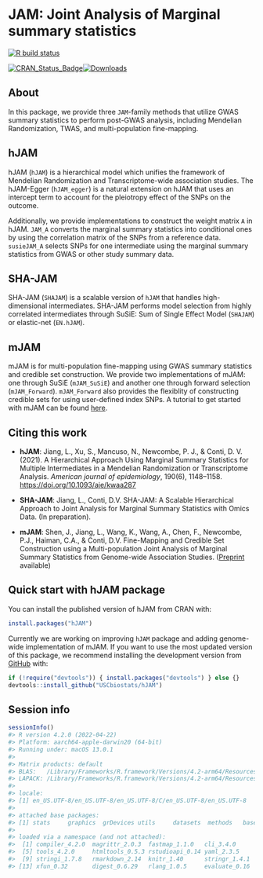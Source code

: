
<!-- README.md is generated from README.Rmd. Please edit that file -->

# JAM: Joint Analysis of Marginal summary statistics

<!-- badges: start -->

[![R build
status](https://github.com/lailylajiang/hJAM/workflows/R-CMD-check/badge.svg)](https://github.com/lailylajiang/hJAM)
<!-- badges: end -->

<!-- CRAN badges: start -->

[![CRAN_Status_Badge](http://www.r-pkg.org/badges/version/hJAM)](https://CRAN.R-project.org/package=hJAM)[![Downloads](http://cranlogs.r-pkg.org/badges/grand-total/hJAM)](https://CRAN.R-project.org/package=hJAM)
<!-- CRAN badges: end -->

## About

In this package, we provide three `JAM`-family methods that utilize GWAS
summary statistics to perform post-GWAS analysis, including Mendelian
Randomization, TWAS, and multi-population fine-mapping.

## hJAM

hJAM (`hJAM`) is a hierarchical model which unifies the framework of
Mendelian Randomization and Transcriptome-wide association studies. The
hJAM-Egger (`hJAM_egger`) is a natural extension on hJAM that uses an
intercept term to account for the pleiotropy effect of the SNPs on the
outcome.

Additionally, we provide implementations to construct the weight matrix
`A` in hJAM. `JAM_A` converts the marginal summary statistics into
conditional ones by using the correlation matrix of the SNPs from a
reference data. `susieJAM_A` selects SNPs for one intermediate using the
marginal summary statistics from GWAS or other study summary data.

## SHA-JAM

SHA-JAM (`SHAJAM`) is a scalable version of `hJAM` that handles
high-dimensional intermediates. SHA-JAM performs model selection from
highly correlated intermediates through SuSiE: Sum of Single Effect
Model (`SHAJAM`) or elastic-net (`EN.hJAM`).

## mJAM

mJAM is for multi-population fine-mapping using GWAS summary statistics
and credible set construction. We provide two implementations of mJAM:
one through SuSiE (`mJAM_SuSiE`) and another one through forward
selection (`mJAM_Forward`). `mJAM_Forward` also provides the flexiblity
of constructing credible sets for using user-defined index SNPs. A
tutorial to get started with mJAM can be found
[here](https://jiayi-s.github.io/more_on_mJAM/).

## Citing this work

- **hJAM**: Jiang, L., Xu, S., Mancuso, N., Newcombe, P. J., &
  Conti, D. V. (2021). A Hierarchical Approach Using Marginal Summary
  Statistics for Multiple Intermediates in a Mendelian Randomization or
  Transcriptome Analysis. *American journal of epidemiology*, 190(6),
  1148–1158. <https://doi.org/10.1093/aje/kwaa287>

- **SHA-JAM**: Jiang, L., Conti, D.V. SHA-JAM: A Scalable Hierarchical
  Approach to Joint Analysis for Marginal Summary Statistics with Omics
  Data. (In preparation).

- **mJAM**: Shen, J., Jiang, L., Wang, K., Wang, A., Chen, F., Newcombe,
  P.J., Haiman, C.A., & Conti, D.V. Fine-Mapping and Credible Set
  Construction using a Multi-population Joint Analysis of Marginal
  Summary Statistics from Genome-wide Association Studies.
  ([Preprint](https://www.biorxiv.org/content/10.1101/2022.12.22.521659v1)
  available)

## Quick start with hJAM package

You can install the published version of hJAM from CRAN with:

``` r
install.packages("hJAM")
```

Currently we are working on improving `hJAM` package and adding
genome-wide implementation of mJAM. If you want to use the most updated
version of this package, we recommend installing the development version
from [GitHub](https://github.com/USCbiostats/hJAM) with:

``` r
if (!require("devtools")) { install.packages("devtools") } else {}
devtools::install_github("USCbiostats/hJAM")
```

## Session info

``` r
sessionInfo()
#> R version 4.2.0 (2022-04-22)
#> Platform: aarch64-apple-darwin20 (64-bit)
#> Running under: macOS 13.0.1
#> 
#> Matrix products: default
#> BLAS:   /Library/Frameworks/R.framework/Versions/4.2-arm64/Resources/lib/libRblas.0.dylib
#> LAPACK: /Library/Frameworks/R.framework/Versions/4.2-arm64/Resources/lib/libRlapack.dylib
#> 
#> locale:
#> [1] en_US.UTF-8/en_US.UTF-8/en_US.UTF-8/C/en_US.UTF-8/en_US.UTF-8
#> 
#> attached base packages:
#> [1] stats     graphics  grDevices utils     datasets  methods   base     
#> 
#> loaded via a namespace (and not attached):
#>  [1] compiler_4.2.0  magrittr_2.0.3  fastmap_1.1.0   cli_3.4.0      
#>  [5] tools_4.2.0     htmltools_0.5.3 rstudioapi_0.14 yaml_2.3.5     
#>  [9] stringi_1.7.8   rmarkdown_2.14  knitr_1.40      stringr_1.4.1  
#> [13] xfun_0.32       digest_0.6.29   rlang_1.0.5     evaluate_0.16
```
